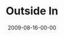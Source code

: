 ---
layout: message
category: message
series: "Inside Out"
title: "Outside In"
date: 2009-08-16-00-00
message_id: 577
audio: "http://s3.amazonaws.com/crossroads-media/messages/audio/InsideOut1.mp3"
audio-duration: "45:31"
program: "http://s3.amazonaws.com/crossroads-media/documents/0815_16Program.pdf"
description: "Brian Tome shares why crossroads is setup to be a place where  normal people can hear about Jesus."
video: "http://s3.amazonaws.com/crossroads-media/messages/video/InsideOut1.mp4"
video-duration: "45:31"
video-image: "http://s3.amazonaws.com/crossroads-media/images/InsideOut1-still.jpg"
explicit: false
---